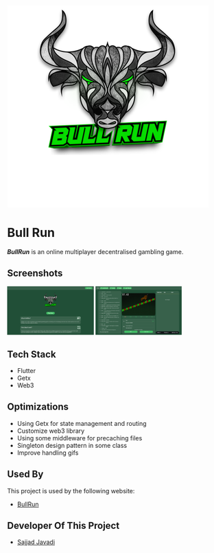 
![Logo](./images/logo.png)

# Bull Run
**_BullRun_** is an online multiplayer decentralised gambling game.

## Screenshots

<img src="https://github.com/Archie-Team/Bullrun-Frontend/raw/main/images/1.png" width="40%"/>
<img src="https://github.com/Archie-Team/Bullrun-Frontend/raw/main/images/2.png" width="40%"/>

## Tech Stack

- Flutter
- Getx
- Web3


## Optimizations

- Using Getx for state management and routing
- Customize web3 library
- Using some middleware for precaching files
- Singleton design pattern in some class
- Improve handling gifs
## Used By

This project is used by the following website:

- [BullRun](https://bullrun.bullbets.io/)


## Developer Of This Project

- [Sajjad Javadi](SajjadJavadi28@gmail.com)
